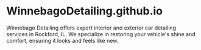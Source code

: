 # WinnebagoDetailing.github.io
Winnebago Detailing offers expert interior and exterior car detailing services in Rockford, IL. We specialize in restoring your vehicle's shine and comfort, ensuring it looks and feels like new.
